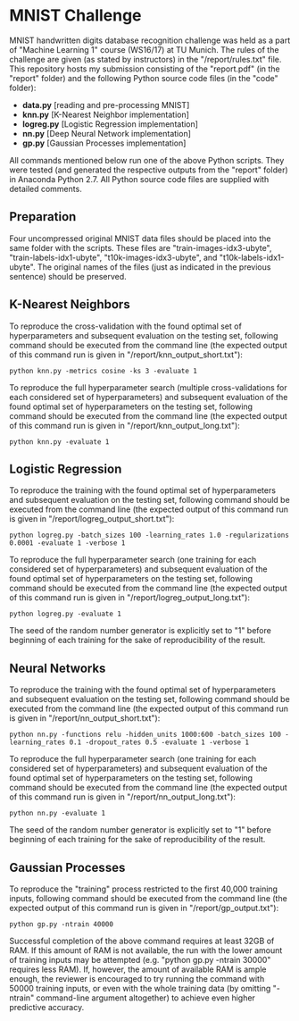 MNIST Challenge
===========================================================

MNIST handwritten digits database recognition challenge was held as a part of "Machine Learning 1" course (WS16/17) at TU Munich. The rules of the challenge are given (as stated by instructors) in the "/report/rules.txt" file. This repository hosts my submission consisting of the "report.pdf" (in the "report" folder) and the following Python source code files (in the "code" folder):

- **data.py** [reading and pre-processing MNIST]
- **knn.py** [K-Nearest Neighbor implementation]
- **logreg.py** [Logistic Regression implementation]
- **nn.py** [Deep Neural Network implementation]
- **gp.py** [Gaussian Processes implementation]

All commands mentioned below run one of the above Python scripts. They were tested (and generated the respective outputs from the "report" folder) in Anaconda Python 2.7. All Python source code files are supplied with detailed comments.


Preparation
-----------------------------------------------------------
Four uncompressed original MNIST data files should be placed into the same folder with the scripts. These files are "train-images-idx3-ubyte", "train-labels-idx1-ubyte", "t10k-images-idx3-ubyte", and "t10k-labels-idx1-ubyte". The original names of the files (just as indicated in the previous sentence) should be preserved.


K-Nearest Neighbors
-----------------------------------------------------------
To reproduce the cross-validation with the found optimal set of hyperparameters and subsequent evaluation on the testing set, following command should be executed from the command line (the expected output of this command run is given in "/report/knn_output_short.txt"):

    python knn.py -metrics cosine -ks 3 -evaluate 1

To reproduce the full hyperparameter search (multiple cross-validations for each considered set of hyperparameters) and subsequent evaluation of the found optimal set of hyperparameters on the testing set, following command should be executed from the command line (the expected output of this command run is given in "/report/knn_output_long.txt"):

    python knn.py -evaluate 1


Logistic Regression
-----------------------------------------------------------
To reproduce the training with the found optimal set of hyperparameters and subsequent evaluation on the testing set, following command should be executed from the command line (the expected output of this command run is given in "/report/logreg_output_short.txt"):

    python logreg.py -batch_sizes 100 -learning_rates 1.0 -regularizations 0.0001 -evaluate 1 -verbose 1

To reproduce the full hyperparameter search (one training for each considered set of hyperparameters) and subsequent evaluation of the found optimal set of hyperparameters on the testing set, following command should be executed from the command line (the expected output of this command run is given in "/report/logreg_output_long.txt"):

    python logreg.py -evaluate 1

The seed of the random number generator is explicitly set to "1" before beginning of each training for the sake of reproducibility of the result.


Neural Networks
-----------------------------------------------------------
To reproduce the training with the found optimal set of hyperparameters and subsequent evaluation on the testing set, following command should be executed from the command line (the expected output of this command run is given in "/report/nn_output_short.txt"):

    python nn.py -functions relu -hidden_units 1000:600 -batch_sizes 100 -learning_rates 0.1 -dropout_rates 0.5 -evaluate 1 -verbose 1

To reproduce the full hyperparameter search (one training for each considered set of hyperparameters) and subsequent evaluation of the found optimal set of hyperparameters on the testing set, following command should be executed from the command line (the expected output of this command run is given in "/report/nn_output_long.txt"):

    python nn.py -evaluate 1

The seed of the random number generator is explicitly set to "1" before beginning of each training for the sake of reproducibility of the result.


Gaussian Processes
-----------------------------------------------------------
To reproduce the "training" process restricted to the first 40,000 training inputs, following command should be executed from the command line (the expected output of this command run is given in "/report/gp_output.txt"):

    python gp.py -ntrain 40000

Successful completion of the above command requires at least 32GB of RAM. If this amount of RAM is not available, the run with the lower amount of training inputs may be attempted (e.g. "python gp.py -ntrain 30000" requires less RAM). If, however, the amount of available RAM is ample enough, the reviewer is encouraged to try running the command with 50000 training inputs, or even with the whole training data (by omitting "-ntrain" command-line argument altogether) to achieve even higher predictive accuracy.
